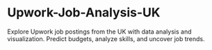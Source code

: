 # Upwork-Job-Analysis-UK
Explore Upwork job postings from the UK with data analysis and visualization. Predict budgets, analyze skills, and uncover job trends.
